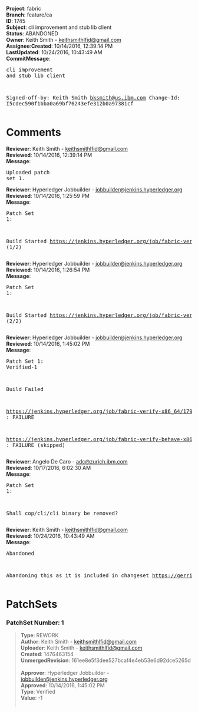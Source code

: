 <strong>Project</strong>: fabric</br><strong>Branch</strong>: feature/ca<br><strong>ID</strong>: 1745<br><strong>Subject</strong>: cli improvement and stub lib client<br><strong>Status</strong>: ABANDONED<br><strong>Owner</strong>: Keith Smith - keithsmithlfid@gmail.com<br><strong>Assignee</strong>:<strong>Created</strong>: 10/14/2016, 12:39:14 PM<br><strong>LastUpdated</strong>: 10/24/2016, 10:43:49 AM<br><strong>CommitMessage</strong>:<br><pre>cli improvement and stub lib client

Signed-off-by: Keith Smith <bksmith@us.ibm.com>
Change-Id: I5cdec590f1bba0a69bf76243efe312b0a97381cf
</pre><h1>Comments</h1><strong>Reviewer</strong>: Keith Smith - keithsmithlfid@gmail.com<br><strong>Reviewed</strong>: 10/14/2016, 12:39:14 PM<br><strong>Message</strong>: <pre>Uploaded patch set 1.</pre><strong>Reviewer</strong>: Hyperledger Jobbuilder - jobbuilder@jenkins.hyperledger.org<br><strong>Reviewed</strong>: 10/14/2016, 1:25:59 PM<br><strong>Message</strong>: <pre>Patch Set 1:

Build Started https://jenkins.hyperledger.org/job/fabric-verify-x86_64/1796/ (1/2)</pre><strong>Reviewer</strong>: Hyperledger Jobbuilder - jobbuilder@jenkins.hyperledger.org<br><strong>Reviewed</strong>: 10/14/2016, 1:26:54 PM<br><strong>Message</strong>: <pre>Patch Set 1:

Build Started https://jenkins.hyperledger.org/job/fabric-verify-behave-x86_64/695/ (2/2)</pre><strong>Reviewer</strong>: Hyperledger Jobbuilder - jobbuilder@jenkins.hyperledger.org<br><strong>Reviewed</strong>: 10/14/2016, 1:45:02 PM<br><strong>Message</strong>: <pre>Patch Set 1: Verified-1

Build Failed 

https://jenkins.hyperledger.org/job/fabric-verify-x86_64/1796/ : FAILURE

https://jenkins.hyperledger.org/job/fabric-verify-behave-x86_64/695/ : FAILURE (skipped)</pre><strong>Reviewer</strong>: Angelo De Caro - adc@zurich.ibm.com<br><strong>Reviewed</strong>: 10/17/2016, 6:02:30 AM<br><strong>Message</strong>: <pre>Patch Set 1:

Shall cop/cli/cli binary be removed?</pre><strong>Reviewer</strong>: Keith Smith - keithsmithlfid@gmail.com<br><strong>Reviewed</strong>: 10/24/2016, 10:43:49 AM<br><strong>Message</strong>: <pre>Abandoned

Abandoning this as it is included in changeset https://gerrit.hyperledger.org/r/#/c/1835/</pre><h1>PatchSets</h1><h3>PatchSet Number: 1</h3><blockquote><strong>Type</strong>: REWORK<br><strong>Author</strong>: Keith Smith - keithsmithlfid@gmail.com<br><strong>Uploader</strong>: Keith Smith - keithsmithlfid@gmail.com<br><strong>Created</strong>: 1476463154<br><strong>UnmergedRevision</strong>: 161ee8e5f3dee527bcaf4e4eb53e6d92dce5265d<br><br><strong>Approver</strong>: Hyperledger Jobbuilder - jobbuilder@jenkins.hyperledger.org<br><strong>Approved</strong>: 10/14/2016, 1:45:02 PM<br><strong>Type</strong>: Verified<br><strong>Value</strong>: -1<br><br></blockquote>